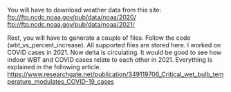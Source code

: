 You will have to download weather data from this site:
ftp://ftp.ncdc.noaa.gov/pub/data/noaa/2020/
ftp://ftp.ncdc.noaa.gov/pub/data/noaa/2021/

Rest, you will have to generate a couple of files. Follow the code (wbt_vs_percent_increase). All supported files are stored here.
I worked on COVID cases in 2021. Now delta is circulating. It would be good to see how indoor WBT and COVID cases relate to each other in 2021.
Everything is explained in the following article.
https://www.researchgate.net/publication/349119706_Critical_wet_bulb_temperature_modulates_COVID-19_cases
